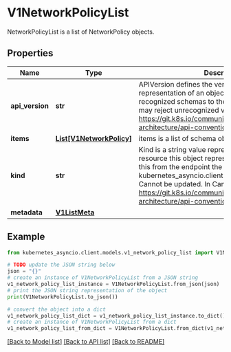 # V1NetworkPolicyList

NetworkPolicyList is a list of NetworkPolicy objects.

## Properties

Name | Type | Description | Notes
------------ | ------------- | ------------- | -------------
**api_version** | **str** | APIVersion defines the versioned schema of this representation of an object. Servers should convert recognized schemas to the latest internal value, and may reject unrecognized values. More info: https://git.k8s.io/community/contributors/devel/sig-architecture/api-conventions.md#resources | [optional] 
**items** | [**List[V1NetworkPolicy]**](V1NetworkPolicy.md) | items is a list of schema objects. | 
**kind** | **str** | Kind is a string value representing the REST resource this object represents. Servers may infer this from the endpoint the kubernetes_asyncio.client submits requests to. Cannot be updated. In CamelCase. More info: https://git.k8s.io/community/contributors/devel/sig-architecture/api-conventions.md#types-kinds | [optional] 
**metadata** | [**V1ListMeta**](V1ListMeta.md) |  | [optional] 

## Example

```python
from kubernetes_asyncio.client.models.v1_network_policy_list import V1NetworkPolicyList

# TODO update the JSON string below
json = "{}"
# create an instance of V1NetworkPolicyList from a JSON string
v1_network_policy_list_instance = V1NetworkPolicyList.from_json(json)
# print the JSON string representation of the object
print(V1NetworkPolicyList.to_json())

# convert the object into a dict
v1_network_policy_list_dict = v1_network_policy_list_instance.to_dict()
# create an instance of V1NetworkPolicyList from a dict
v1_network_policy_list_from_dict = V1NetworkPolicyList.from_dict(v1_network_policy_list_dict)
```
[[Back to Model list]](../README.md#documentation-for-models) [[Back to API list]](../README.md#documentation-for-api-endpoints) [[Back to README]](../README.md)


